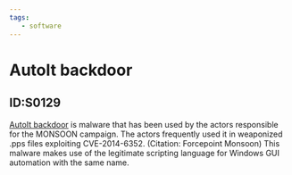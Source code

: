 ```yaml
---
tags:
   - software
---
```

# AutoIt backdoor
## ID:S0129
[AutoIt backdoor](software/S0129) is malware that has been used by the actors responsible for the MONSOON campaign. The actors frequently used it in weaponized .pps files exploiting CVE-2014-6352. (Citation: Forcepoint Monsoon) This malware makes use of the legitimate scripting language for Windows GUI automation with the same name.
